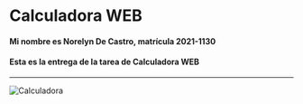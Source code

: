 # Calculadora WEB

#### Mi nombre es Norelyn De Castro, matrícula 2021-1130
#### Esta es la entrega de la tarea de Calculadora WEB

<hr/>

![Calculadora]('./img/calculadora.png')